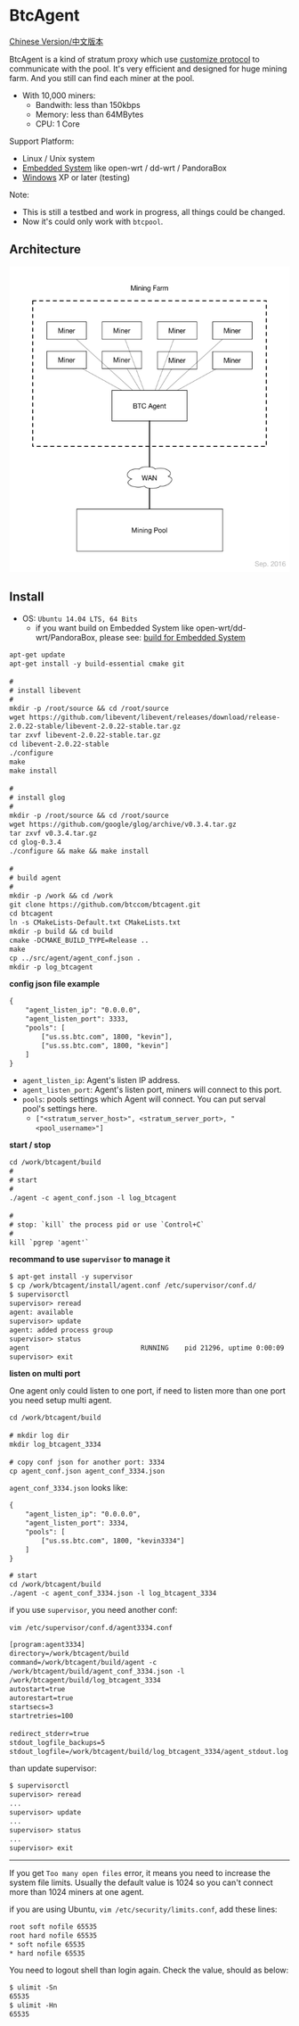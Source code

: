# BtcAgent

[Chinese Version/中文版本](README-zh_CN.md)

BtcAgent is a kind of stratum proxy which use [customize protocol](https://github.com/btccom/btcpool/blob/master/docs/AGENT.md) to communicate with the pool. It's very efficient and designed for huge mining farm. And you still can find each miner at the pool.

* With 10,000 miners:
  * Bandwith: less than 150kbps
  * Memory: less than 64MBytes
  * CPU: 1 Core

Support Platform:

* Linux / Unix system
* [Embedded System](README-EmbeddedSystem.md) like open-wrt / dd-wrt / PandoraBox
* [Windows](README-Windows.md) XP or later (testing)

Note:

* This is still a testbed and work in progress, all things could be changed.
* Now it's could only work with `btcpool`.

## Architecture

![Architecture](docs/architecture.png)

## Install

* OS: `Ubuntu 14.04 LTS, 64 Bits`
  * if you want build on Embedded System like open-wrt/dd-wrt/PandoraBox, please see: [build for Embedded System](README-EmbeddedSystem.md)

```
apt-get update
apt-get install -y build-essential cmake git

#
# install libevent
#
mkdir -p /root/source && cd /root/source
wget https://github.com/libevent/libevent/releases/download/release-2.0.22-stable/libevent-2.0.22-stable.tar.gz
tar zxvf libevent-2.0.22-stable.tar.gz
cd libevent-2.0.22-stable
./configure
make
make install

#
# install glog
#
mkdir -p /root/source && cd /root/source
wget https://github.com/google/glog/archive/v0.3.4.tar.gz
tar zxvf v0.3.4.tar.gz
cd glog-0.3.4
./configure && make && make install

#
# build agent
#
mkdir -p /work && cd /work
git clone https://github.com/btccom/btcagent.git
cd btcagent
ln -s CMakeLists-Default.txt CMakeLists.txt
mkdir -p build && cd build
cmake -DCMAKE_BUILD_TYPE=Release ..
make
cp ../src/agent/agent_conf.json .
mkdir -p log_btcagent
```

**config json file example**

```
{
    "agent_listen_ip": "0.0.0.0",
    "agent_listen_port": 3333,
    "pools": [
        ["us.ss.btc.com", 1800, "kevin"],
        ["us.ss.btc.com", 1800, "kevin"]
    ]
}
```

* `agent_listen_ip`: Agent's listen IP address.
* `agent_listen_port`: Agent's listen port, miners will connect to this port.
* `pools`: pools settings which Agent will connect. You can put serval pool's settings here.
  * `["<stratum_server_host>", <stratum_server_port>, "<pool_username>"]`

**start / stop**

```
cd /work/btcagent/build
#
# start
#
./agent -c agent_conf.json -l log_btcagent

#
# stop: `kill` the process pid or use `Control+C`
#
kill `pgrep 'agent'`
```

**recommand to use `supervisor` to manage it**

```
$ apt-get install -y supervisor
$ cp /work/btcagent/install/agent.conf /etc/supervisor/conf.d/
$ supervisorctl
supervisor> reread
agent: available
supervisor> update
agent: added process group
supervisor> status
agent                            RUNNING    pid 21296, uptime 0:00:09
supervisor> exit
```

**listen on multi port**

One agent only could listen to one port, if need to listen more than one port you need setup multi agent.

```
cd /work/btcagent/build

# mkdir log dir
mkdir log_btcagent_3334

# copy conf json for another port: 3334
cp agent_conf.json agent_conf_3334.json
```

`agent_conf_3334.json` looks like:

```
{
    "agent_listen_ip": "0.0.0.0",
    "agent_listen_port": 3334,
    "pools": [
        ["us.ss.btc.com", 1800, "kevin3334"]
    ]
}
```

```
# start
cd /work/btcagent/build
./agent -c agent_conf_3334.json -l log_btcagent_3334
```

if you use `supervisor`, you need another conf:

`vim /etc/supervisor/conf.d/agent3334.conf`

```
[program:agent3334]
directory=/work/btcagent/build
command=/work/btcagent/build/agent -c /work/btcagent/build/agent_conf_3334.json -l /work/btcagent/build/log_btcagent_3334
autostart=true
autorestart=true
startsecs=3
startretries=100

redirect_stderr=true
stdout_logfile_backups=5
stdout_logfile=/work/btcagent/build/log_btcagent_3334/agent_stdout.log
```

than update supervisor:

```
$ supervisorctl
supervisor> reread
...
supervisor> update
...
supervisor> status
...
supervisor> exit
```

---

If you get `Too many open files` error, it means you need to increase the system file limits. Usually the default value is 1024 so you can't connect more than 1024 miners at one agent.

if you are using Ubuntu, `vim /etc/security/limits.conf`, add these lines:

```
root soft nofile 65535
root hard nofile 65535
* soft nofile 65535
* hard nofile 65535
```

You need to logout shell than login again. Check the value, should as below:

```
$ ulimit -Sn
65535
$ ulimit -Hn
65535
```
